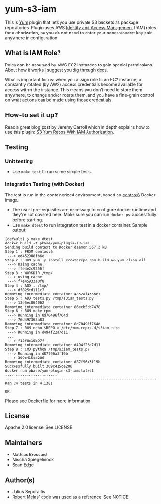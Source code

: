 # yum-s3-iam

This is [Yum](http://yum.baseurl.org/) plugin that lets you use
private S3 buckets as package repositories. Plugin uses AWS
[Identity and Access Management](http://aws.amazon.com/iam/) (IAM)
roles for authorization, so you do not need to enter your
access/secret key pair anywhere in configuration.

## What is IAM Role?

Roles can be assumed by AWS EC2 instances to gain special
permissions. About how it works I suggest you dig through
[docs](http://aws.amazon.com/documentation/iam/).

What is important for us: when you assign role to an EC2 instance,
a constantly rotated (by AWS) access credentials become available for
access within the instance. This means you don't need to store them
anywhere, to change and/or rotate them, and you have a fine-grain
control on what actions can be made using those credentials.

## How-to set it up?

Read a great blog post by Jeremy Carroll which in depth explains how to
use this plugin:
[S3 Yum Repos With IAM Authorization](http://www.carrollops.com/blog/2012/09/11/s3-yum-repos-with-iam-authorization/).

## Testing

### Unit testing
* Use `make test` to run some simple tests.

### Integration Testing (with Docker)

The test is run in the containerized environment, based on [centos:6](https://hub.docker.com/_/centos/) Docker image.
* The usual pre-requisites are necessary to configure docker runtime and they're not covered here.
Make sure you can run `docker ps` successfully before starting.
* Use `make dtest` to run integration test in a docker container.
 Sample output:

```
(default) ❯ make dtest
docker build -t pbase/yum-plugin-s3-iam .
Sending build context to Docker daemon 567.3 kB
Step 1 : FROM centos:6
 ---> ed452988fb6e
Step 2 : RUN yum -y install createrepo rpm-build && yum clean all
 ---> Using cache
 ---> ffe4e2c9256f
Step 3 : WORKDIR /tmp/
 ---> Using cache
 ---> f7e45933a0f8
Step 4 : ADD . /tmp/
 ---> df825cd111c7
Removing intermediate container 4a52af4336e7
Step 5 : ADD tests.py /tmp/s3iam_tests.py
 ---> 13e5ec064062
Removing intermediate container 86ecb5cb7478
Step 6 : RUN make rpm
 ---> Running in 8d70496f764d
 ---> 76d497363a83
Removing intermediate container 8d70496f764d
Step 7 : RUN echo $REPO > /etc/yum.repos.d/s3iam.repo
 ---> Running in d494f22a7d11
 ...
 ---> f18f8c10b97f
Removing intermediate container d494f22a7d11
Step 8 : CMD python /tmp/s3iam_tests.py
 ---> Running in d87f96a3f19b
 ---> 309c415ce206
Removing intermediate container d87f96a3f19b
Successfully built 309c415ce206
docker run pbase/yum-plugin-s3-iam:latest
........................
----------------------------------------------------------------------
Ran 24 tests in 4.138s

OK

```

Please see [Dockerfile](./Dockerfile) for more information

## License

Apache 2.0 license. See LICENSE.

## Maintainers

- Mathias Brossard
- Mischa Spiegelmock
- Sean Edge

## Author(s)

- Julius Seporaitis
- [Robert Melas' code](https://github.com/rmela/yum-s3-plugin/) was
  used as a reference. See NOTICE.
